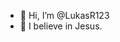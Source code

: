 - 👋 Hi, I’m @LukasR123
- 👀 I believe in Jesus.

<!---
LukasR123/LukasR123 is a ✨ special ✨ repository because its `README.md` (this file) appears on your GitHub profile.
You can click the Preview link to take a look at your changes.
--->
